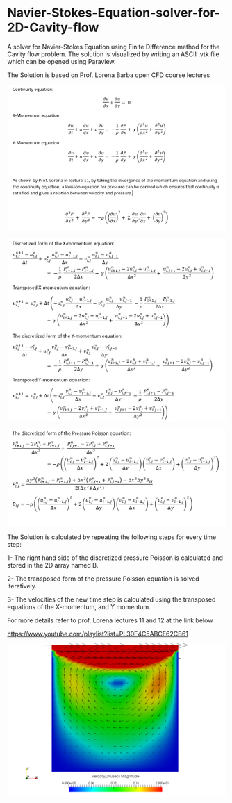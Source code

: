 # Navier-Stokes-Equation-solver-for-2D-Cavity-flow
A solver for Navier-Stokes Equation using Finite Difference method for the Cavity flow problem.
The solution is visualized by writing an ASCII .vtk file which can be opened using Paraview.

The Solution is based on Prof. Lorena Barba open CFD course lectures

![](Images/PDEs.PNG)

![](Images/D-momentum.PNG)

![](Images/D-poisson.PNG)

The Solution is calculated by repeating the following steps for every time step:


1-	The right hand side of the discretized pressure Poisson is calculated and stored in the 2D array named B.


2-	 The transposed form of the pressure Poisson equation is solved iteratively.


3-	 The velocities of the new time step is calculated using the transposed equations of the X-momentum, and Y momentum.


For more details refer to prof. Lorena lectures 11 and 12 at the link below


https://www.youtube.com/playlist?list=PL30F4C5ABCE62CB61


![](Images/NSE-2D-Cavity-VelocityVectors.png)
